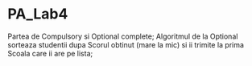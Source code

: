 # PA_Lab4
Partea de Compulsory si Optional complete;
Algoritmul de la Optional sorteaza studentii dupa Scorul obtinut (mare la mic) si ii trimite la prima Scoala care ii are pe lista;
